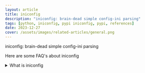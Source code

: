 ```yaml
---
layout: article
title: iniconfig
description: "iniconfig: brain-dead simple config-ini parsing"
tags: [python, iniconfig, pypi iniconfig, pypi, references]
date: 2023-12-27
cover: /assets/images/related-articles/general.png
---
```


iniconfig: brain-dead simple config-ini parsing

Here are some FAQ's about iniconfig
<details>
<summary>What is iniconfig</summary>
iniconfig: brain-dead simple config-ini parsing
</details>
